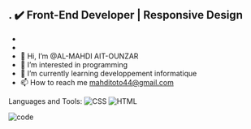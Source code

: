 . ✔️ Front-End Developer | Responsive Design
- 
- 
- 
- 👋 Hi, I’m @AL-MAHDI AIT-OUNZAR
- 👀 I’m interested in programming
- 🌱 I’m currently learning developpement informatique
- 📫 How to reach me mahditoto44@gmail.com

<!---
minado22/minado22 is a ✨ special ✨ repository because its `README.md` (this file) appears on your GitHub profile.
You can click the Preview link to take a look at your changes.
--->
Languages and Tools:
![CSS](https://user-images.githubusercontent.com/34896655/145996275-5f4f4a1c-d1a4-488a-b925-27e3421ec465.png)
![HTML](https://user-images.githubusercontent.com/34896655/145996312-f56cf146-9ec3-4045-bee4-27eba72a5084.png)

![code](https://user-images.githubusercontent.com/34896655/145996104-70860f9c-babe-4734-bae2-ac0884232e19.gif)
